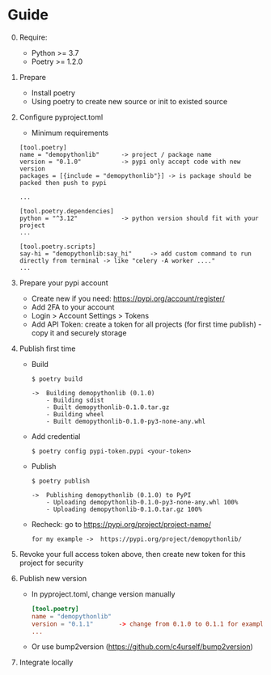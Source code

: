 # Guide
0. Require:
    - Python >= 3.7
    - Poetry >= 1.2.0
1. Prepare
    - Install poetry 
    - Using poetry to create new source or init to existed source

2. Configure pyproject.toml
    - Minimum requirements
    ```
    [tool.poetry]
    name = "demopythonlib"      -> project / package name
    version = "0.1.0"           -> pypi only accept code with new version 
    packages = [{include = "demopythonlib"}] -> is package should be packed then push to pypi
    
    ...

    [tool.poetry.dependencies]
    python = "^3.12"            -> python version should fit with your project
    ...

    [tool.poetry.scripts]
    say-hi = "demopythonlib:say_hi"     -> add custom command to run directly from terminal -> like "celery -A worker ...."
    ...

    ```
3. Prepare your pypi account
    - Create new if you need: https://pypi.org/account/register/ 
    - Add 2FA to your account
    - Login > Account Settings > Tokens
    - Add API Token: create a token for all projects (for first time publish) - copy it and securely storage

4. Publish first time
    - Build 
        ```
        $ poetry build
        
        ->  Building demopythonlib (0.1.0)
            - Building sdist
            - Built demopythonlib-0.1.0.tar.gz
            - Building wheel
            - Built demopythonlib-0.1.0-py3-none-any.whl
        ```
    - Add credential
        ``` https://python-poetry.org/docs/repositories/#configuring-credentials
        $ poetry config pypi-token.pypi <your-token>
        ```
    - Publish
        ```
        $ poetry publish

        ->  Publishing demopythonlib (0.1.0) to PyPI
            - Uploading demopythonlib-0.1.0-py3-none-any.whl 100%
            - Uploading demopythonlib-0.1.0.tar.gz 100%
        ```

    - Recheck: go to https://pypi.org/project/project-name/
        ```
        for my example ->  https://pypi.org/project/demopythonlib/
        ```

5. Revoke your full access token above, then create new token for this project for security 

6. Publish new version
    - In pyproject.toml, change version manually 
        ``` pyproject.toml
        [tool.poetry]
        name = "demopythonlib"
        version = "0.1.1"       -> change from 0.1.0 to 0.1.1 for example
        ...
        ```
    - Or use bump2version (https://github.com/c4urself/bump2version)

7. Integrate locally